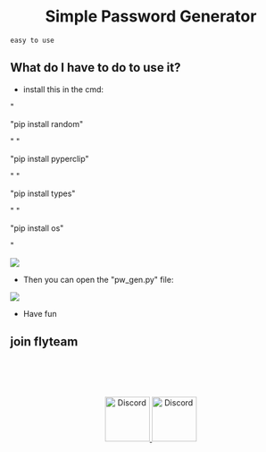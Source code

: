 <div align="center">
  <p>
    <h1>Simple Password Generator</h1>
  </p>
</div>


```
easy to use
```
## What do I have to do to use it?

- install this in the cmd: 

"<p>"pip install random"</p>"
"<p>"pip install pyperclip"</p>"
"<p>"pip install types"</p>"
"<p>"pip install os"</p>"

 ![](https://media.discordapp.net/attachments/897572362659201045/916049076175396884/unknown.png)


- Then you can open the "pw_gen.py" file:

![](https://media.discordapp.net/attachments/897572362659201045/916049298137964554/unknown.png)

- Have fun
## join flyteam 

<br>
</br>
<br></br>
<div align="center">
<a href="https://discord.gg/flyteam">
    <img src="https://user-images.githubusercontent.com/59381835/92191514-d649ad80-ee18-11ea-9bc4-e95c7a122a99.png" alt="Discord" width="80"/>
  </a>
  <a href="https://www.youtube.com/channel/UCQrs3_ulVXGN_ejqdB0thYw">
    <img src="https://user-images.githubusercontent.com/59381835/92191346-676c5480-ee18-11ea-8240-e416eb1a5b5d.png" alt="Discord" width="80"/>
  </a>
  </div>
